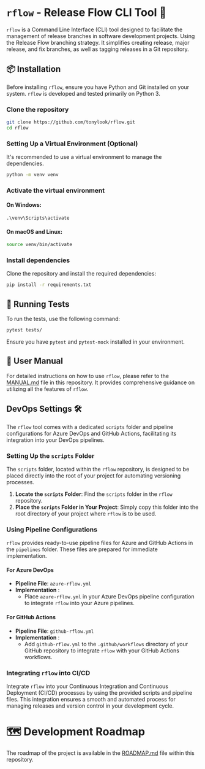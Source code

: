 # `rflow` - Release Flow CLI Tool 🚀

`rflow` is a Command Line Interface (CLI) tool designed to facilitate the management of release branches in software development projects. Using the Release Flow branching strategy. It simplifies creating release, major release, and fix branches, as well as tagging releases in a Git repository.

## 📦 Installation

Before installing `rflow`, ensure you have Python and Git installed on your system. `rflow` is developed and tested primarily on Python 3.

### Clone the repository
```bash
git clone https://github.com/tonylook/rflow.git
cd rflow
```
### Setting Up a Virtual Environment (Optional)

It's recommended to use a virtual environment to manage the dependencies.

```bash
python -m venv venv
````
### Activate the virtual environment
#### On Windows:
```.\venv\Scripts\activate```
#### On macOS and Linux:
```bash
source venv/bin/activate
```
### Install dependencies
Clone the repository and install the required dependencies:
```bash
pip install -r requirements.txt
```

## 🧪 Running Tests

To run the tests, use the following command:

```bash
pytest tests/
```
Ensure you have `pytest` and `pytest-mock` installed in your environment.

## 📘 User Manual

For detailed instructions on how to use `rflow`, please refer to the [MANUAL.md](MANUAL.md) file in this repository. It provides comprehensive guidance on utilizing all the features of `rflow`.

## DevOps Settings 🛠️

The `rflow` tool comes with a dedicated `scripts` folder and pipeline configurations for Azure DevOps and GitHub Actions, facilitating its integration into your DevOps pipelines.

### Setting Up the `scripts` Folder

The `scripts` folder, located within the `rflow` repository, is designed to be placed directly into the root of your project for automating versioning processes.

1. **Locate the `scripts` Folder**: Find the `scripts` folder in the `rflow` repository.
2. **Place the `scripts` Folder in Your Project**: Simply copy this folder into the root directory of your project where `rflow` is to be used.

### Using Pipeline Configurations

`rflow` provides ready-to-use pipeline files for Azure and GitHub Actions in the `pipelines` folder. These files are prepared for immediate implementation.

#### For Azure DevOps

- **Pipeline File**: `azure-rflow.yml`
- **Implementation** :
    - Place `azure-rflow.yml` in your Azure DevOps pipeline configuration to integrate `rflow` into your Azure pipelines.

#### For GitHub Actions

- **Pipeline File**: `github-rflow.yml`
- **Implementation** :
    - Add `github-rflow.yml` to the `.github/workflows` directory of your GitHub repository to integrate `rflow` with your GitHub Actions workflows.

### Integrating `rflow` into CI/CD

Integrate `rflow` into your Continuous Integration and Continuous Deployment (CI/CD) processes by using the provided scripts and pipeline files. This integration ensures a smooth and automated process for managing releases and version control in your development cycle.

# 🗺️ Development Roadmap

The roadmap of the project is available in the [ROADMAP.md](ROADMAP.md) file within this repository.


